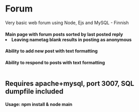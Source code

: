# Forum
Very basic web forum using Node, Ejs and MySQL - Finnish
<br>
<h4>Main page with forum posts sorted by last posted reply
  <li>Leaving nametag blank results in posting as anonymous
<h4>Ability to add new post with text formatting
<h4>Ability to respond to posts with text formatting
<br><br>
 <h2>Requires apache+mysql, port 3007, SQL dumpfile included
   
<h4>Usage: npm install & node main
